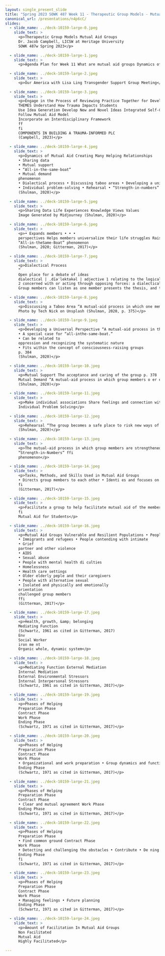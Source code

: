 ```yaml
---
layout: single_present_slide
title: "Spring 2023 SOWK 487 Week 11 - Therapeutic Group Models - Mutual Aid Groups"
canonical_url: /presentations/n4p6cC/
slides:
  - slide_name: ../deck-10159-large-0.jpeg
    slide_text: >
      <p>Therapeutic Group Models Mutual Aid Groups
      Dr. Jacob Campbell, LICSW at Heritage University
      SOWK 487w Spring 2023</p>
      
  - slide_name: ../deck-10159-large-1.jpeg
    slide_text: >
      <p>Agenda Plan for Week 11 What are mutual aid groups Dynamics of mutual aid groups The phases of helping within the mutual aid process Facilitation of mutual aid</p>
      
  - slide_name: ../deck-10159-large-2.jpeg
    slide_text: >
      <p>Our America with Lisa Ling Transgender Support Group Meeting</p>
      
  - slide_name: ../deck-10159-large-3.jpeg
    slide_text: >
      <p>Engage in the Process of Reviewing Practice Together for Development
      THEMES Understand How Trauma Impacts Students
      Use Idea Generation Develop New and Novel Ideas Integrated Self-Care Practices Limiting Re-Traumatization Into Group and Encourage Use Within the Classroom Methods for Increasing to Reduce Compassion Fatigue Use Storytelling to Resiliency Factors for Students Make Meaning and Engaging in Self-Care and Include Scholarly Sources and Develop Cohesion Burnout Prevention to Reduce the Develop Connections to Impact of Secondary Trauma Evidence-Based Practice De ne Concepts as a Evaluate and Implement Ideas for Group to Enhance Promoting Systematic Changes Understanding Within a Classroom and School-Wide Review Protocols for Professional Socialization Develop a Tool or Recommendation for How Other School LEARNING STRATEGIES Sta Could Create Similar Growth in Other Schools
      Follow Mutual Aid Model
      Incorporate an Interdisciplinary Framework
      ff
      fi
      COMPONENTS IN BUILDING A TRAUMA-INFORMED PLC
      (Campbell, 2023)</p>
      
  - slide_name: ../deck-10159-large-4.jpeg
    slide_text: >
      <p>Dynamics of Mutual Aid Creating Many Helping Relationships
      • Sharing data
      • Mutual support
      • “All-in-the-same-boat”
      • Mutual demand
      phenomenon
      • Dialectical process • Discussing taboo areas • Developing a universal perspective
      • Individual problem-solving • Rehearsal • “Strength-in-numbers” phenomenon
      (Shulman, 2020)</p>
      
  - slide_name: ../deck-10159-large-5.jpeg
    slide_text: >
      <p>Sharing Data Life Experiences Knowledge Views Values
      Image Generated by Midjourney (Shulman, 2020)</p>
      
  - slide_name: ../deck-10159-large-6.jpeg
    slide_text: >
      <p>• Expands members • • •
      perspectives Helps members universalize their life struggles Raise level of consciousness to expand their perspectives Develops group empathy support
      “All-in-theSame-Boat” phenomenon
      (Shulman, 2020; Gitterman, 2017)</p>
      
  - slide_name: ../deck-10159-large-7.jpeg
    slide_text: >
      <p>Dialectical Process
      “
      Open place for a debate of ideas
      dialectical | ˌdīəˈlektəkəl | adjective 1 relating to the logical discussion of ideas and opinions: dialectical ingenuity.
      2 concerned with or acting through opposing forces: a dialectical opposition between artistic translation and transcription.
      Group members can listen as one member presents the thesis, and the other the antithesis. As each member listens, he or she can use the discussion to develop a personal synthesis. (Shulman, 2020, p. 347)</p>
      
  - slide_name: ../deck-10159-large-8.jpeg
    slide_text: >
      <p>Discussing a Taboo Area “A mutual-aid process in which one member enters a taboo area of discussion, thereby freeing other members to enter as well”
      Photo by Tech Nick on Unsplash (Shulman, 2020, p. 375)</p>
      
  - slide_name: ../deck-10159-large-9.jpeg
    slide_text: >
      <p>Developing a Universal Perspective “A mutual-aid process in the group in which members begin to perceive universal issues, particularly in relation to oppression, thus allowing them to view their own problems in a more social context and with less personal blame.”
      • A special case for “all-inthe-same-boat.”
      • Can be related to
      oppression and recognizing the systematic nature
      • Fits within the concept of consciousness-raising groups
      p. 384
      (Shulman, 2020)</p>
      
  - slide_name: ../deck-10159-large-10.jpeg
    slide_text: >
      <p>Mutual Support The acceptance and caring of the group p. 378
      Mutual Demand “A mutual-aid process in which group members o er each other help by making demands and setting expectations on personal behavior.” p. 379 ff
      (Shulman, 2020)</p>
      
  - slide_name: ../deck-10159-large-11.jpeg
    slide_text: >
      <p>Make individual associations Share feelings and connection with group members Easier to see problems of someone else then self Learning process to improve problem solving.
      Individual Problem Solving</p>
      
  - slide_name: ../deck-10159-large-12.jpeg
    slide_text: >
      <p>Rehearsal “The group becomes a safe place to risk new ways of communicating and to practice actions the group member feels may be hard to do” p. 381
      (Shulman, 2020)</p>
      
  - slide_name: ../deck-10159-large-13.jpeg
    slide_text: >
      <p>The mutual-aid process in which group members are strengthened to take on di cult tasks (such as challenging agency policy) through the support of other group members
      “Strength-in-Numbers” ffi
      phenomenon</p>
      
  - slide_name: ../deck-10159-large-14.jpeg
    slide_text: >
      <p>Tasks, Methods, and Skills Used in Mutual Aid Groups
      • Directs group members to each other • Identi es and focuses on salient themes • Encourages and reinforces cooperative mutual support norms • Engagement members to participate in collective activities • Give participants the ability to do rehearsal
      fi
      (Gitterman, 2017)</p>
      
  - slide_name: ../deck-10159-large-15.jpeg
    slide_text: >
      <p>Facilitate a group to help facilitate mutual aid of the members focused as a group of students. Directs group members to each other Identi es and focuses on salient themes Encourages and reinforces cooperative mutual support norms Engagement members to participate in collective activities Give participants the ability to do rehearsal
      fi
      Mutual Aid for Students</p>
      
  - slide_name: ../deck-10159-large-16.jpeg
    slide_text: >
      <p>Mutual Aid Groups Vulnerable and Resilient Populations • People dealing with traumatic experiences
      • Immigrants and refugees • People contending with intimate
      • Grief
      partner and other violence
      • AIDS
      • Sexual abuse
      • People with mental health di culties
      • Homelessness
      • Health care settings
      • Older elderly peple and their caregivers
      • People with alternative sexual
      • Isolated and physically and emotionally
      orientation
      challenged group members
      ffi
      (Gitterman, 2017)</p>
      
  - slide_name: ../deck-10159-large-17.jpeg
    slide_text: >
      <p>Health, growth, &amp; belonging
      Mediating Function
      (Schwartz, 1961 as cited in Gitterman, 2017)
      Env
      Social Worker
      iron me nt
      Organic whole, dynamic system</p>
      
  - slide_name: ../deck-10159-large-18.jpeg
    slide_text: >
      <p>Mediating Function External Mediation
      Internal Mediation
      External Environmental Stressors
      Internal Interpersonal Stressors
      (Schwartz, 1961 as cited in Gitterman, 2017)</p>
      
  - slide_name: ../deck-10159-large-19.jpeg
    slide_text: >
      <p>Phases of Helping
      Preparation Phase
      Contract Phase
      Work Phase
      Ending Phase
      (Schwartz, 1971 as cited in Gitterman, 2017)</p>
      
  - slide_name: ../deck-10159-large-20.jpeg
    slide_text: >
      <p>Phases of Helping
      Preparation Phase
      Contract Phase
      Work Phase
      • Organizational and work preparation • Group dynamics and functions preparation
      Ending Phase
      (Schwartz, 1971 as cited in Gitterman, 2017)</p>
      
  - slide_name: ../deck-10159-large-21.jpeg
    slide_text: >
      <p>Phases of Helping
      Preparation Phase
      Contract Phase
      • Clear and mutual agreement Work Phase
      Ending Phase
      (Schwartz, 1971 as cited in Gitterman, 2017)</p>
      
  - slide_name: ../deck-10159-large-22.jpeg
    slide_text: >
      <p>Phases of Helping
      Preparation Phase
      • Find common ground Contract Phase
      Work Phase
      • Detecting and challenging the obstacles • Contribute • De ning the requirements and limits
      Ending Phase
      fi
      (Schwartz, 1971 as cited in Gitterman, 2017)</p>
      
  - slide_name: ../deck-10159-large-23.jpeg
    slide_text: >
      <p>Phases of Helping
      Preparation Phase
      Contract Phase
      Work Phase
      • Managing feelings • Future planning
      Ending Phase
      (Schwartz, 1971 as cited in Gitterman, 2017)</p>
      
  - slide_name: ../deck-10159-large-24.jpeg
    slide_text: >
      <p>Amount of Facilitation In Mutual Aid Groups
      Non Facilitated
      Mutual Aid
      Highly Facilitated</p>
      
---
```

